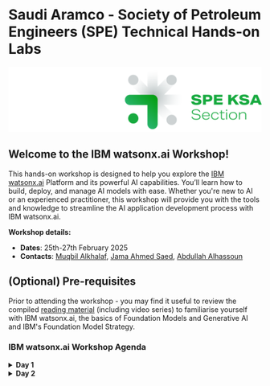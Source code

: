 # Saudi Aramco - Society of Petroleum Engineers (SPE) Technical Hands-on Labs

![screenshot](./images/king-of-s-wt-logo.png)

## Welcome to the IBM watsonx.ai Workshop!

This hands-on workshop is designed to help you explore the [IBM watsonx.ai](https://dataplatform.cloud.ibm.com/wx) Platform and its powerful AI capabilities. You’ll learn how to build, deploy, and manage AI models with ease. Whether you're new to AI or an experienced practitioner, this workshop will provide you with the tools and knowledge to streamline the AI application development process with IBM watsonx.ai.

**Workshop details:**
- **Dates**: 25th-27th February 2025
- **Contacts**: [Muqbil Alkhalaf](muqbil@ibm.com), [Jama Ahmed Saed](jama@ibm.com), [Abdullah Alhassoun](Abdullah.Alhassoun@ibm.com)

## (Optional) Pre-requisites
Prior to attending the workshop - you may find it useful to review the compiled [reading material](reading-material.md) (including video series) to familiarise yourself with IBM watsonx.ai, the basics of Foundation Models and Generative AI and IBM's Foundation Model Strategy.

### IBM watsonx.ai Workshop Agenda

<details>
<summary><b>Day 1</b></summary>

| Name                                                       | Lab / Tutorial | Description                                                                                                                                                                                                                           | Tasks                                                                                                                                                                                                                          | Duration   |
|------------------------------------------------------------|----------------|---------------------------------------------------------------------------------------------------------------------------------------------------------------------------------------------------------------------------------------|--------------------------------------------------------------------------------------------------------------------------------------------------------------------------------------------------------------------------------|------------|
| [**0. Setup watsonx.ai**](./self-guided-labs/lab-0-setup-watsonxai/README.md)   | *Tutorial*     | Following the instructions to log in to watsonx.ai and configure your development environment.                                                                                  | • Log in to watsonx.ai. <br> • Enable API key. <br> • Create a Project.                                                                                                                 | 15 mins |
| [**1. Explore Prompt Lab**](./self-guided-labs/lab-1-prompt-lab-intro/README.md)   | *Tutorial*     | Learn how to use the Prompt Lab in watsonx.ai. You'll explore multiple ways to prompt foundation models and experiment with different prompts, model parameters, and deployment options.                                                 | • Use Prompt Lab in Freeform mode. <br> • Use Prompt Lab in Structured mode. <br> • Experiment with sample prompts. <br> • Adjust model parameters and save your work.                                                            | 30 mins |
| [**2. Chat with Documents and Images**](./self-guided-labs/lab-2-chat-with-documents/README.md)   | *Tutorial*     | Learn to chat with documents and images using the Grounding with Documents feature in watsonx.ai. This lab will focus on adding documents and images for AI-driven interactions.                                                       | • Chat with uploaded documents. <br> • Chat with uploaded images. <br> • Use vision models to check image safety.                                                                                 | 15 mins |
| [**3. Prompt Engineering Challenge**](./self-guided-labs/lab-3-prompt-engineering/README.md)   | *Lab*          | Tackle a prompt engineering challenge where you will modify a given prompt to achieve specific objectives, such as sentiment analysis or extracting specific data.                                                                       | • Sentiment analysis on customer review. <br> • Emotion analysis in CSV format. <br> • Extract items purchased in JSON format. <br> • Combine multiple analyses in a single prompt. | 60 mins |

</details>

<details>
<summary><b>Day 2</b></summary>

| Name                                                       | Lab / Tutorial | Description                                                                                                                                                                                                                           | Tasks                                                                                                                                                                                                                          | Duration   |
|------------------------------------------------------------|----------------|---------------------------------------------------------------------------------------------------------------------------------------------------------------------------------------------------------------------------------------|--------------------------------------------------------------------------------------------------------------------------------------------------------------------------------------------------------------------------------|------------|
| [**4. Retrieval-Augmented Generation (RAG)**](./self-guided-labs/lab-4-rag/README.md)   | *Tutorial*     | Learn to implement the RAG pattern using the watsonx.ai Prompt Lab. You'll use Elasticsearch and embedding models to enhance text retrieval and generation tasks.                                                              | • Create an Elasticsearch index. <br> • Add a document to the index. <br> • Query and interact with the document. <br> • Deploy as an AI service with API key.                                                              | 60 mins |
| [**5. Intro to LangChain and watsonx.ai Python SDK**](./self-guided-labs/lab-5-langchain-intro/README.md)   | *Lab*          | Apply prompt engineering knowledge using the watsonx.ai Python SDK and LangChain to streamline interactions with the model. Explore best practices in developing AI-driven solutions.                                                        | • Use LangChain to simplify prompt interaction. <br> • Build personalized recommendations using the SDK.                                                                               | 30 mins |
| [**6. Intro to AutoRAG**](./self-guided-labs/lab-6-intro-to-autorag/README.md)   | *Lab*          | Learn to use AutoAI for building optimized RAG systems. The AutoRAG tool helps automate RAG pipeline creation and performance evaluation to find the best solution for your use case.                                                     | • Automatically build RAG pipeline experiments. <br> • Optimize metrics according to use case. <br> • Assess results and select the top-performing configuration.                | 30 mins |
| [**7. Time Series Analysis**](./self-guided-labs/lab-7-time-series-data/README.md)   | *Lab*          | Learn about the IBM watsonx.ai Timeseries Forecasting API and SDK and use the watsonx.ai Time Series Forecasting API to predict energy demand.                         | • Load and prepare the dataset. <br> • Select a Granite Timeseries Foundation Model from watsonx.ai. <br> • Forecasting using your model. | 30 mins  |
| [**8. Explore Agent Builder Lab**](./self-guided-labs/lab-8-agent-builder-lab/README.md)   | *Lab*          | Work with IBM watsonx.ai Agent Builder, low-code developer tools for building agentic services. Build and deploy AI Agents that can be used to make your applications more flexible and dynamic.                         | • IBM watsonx.ai Agent Builder. | 30 mins  |
| [**9. Use Case Discovery**](./self-guided-labs/lab-9-use-case-discovery/README.md)   | *Lab*          | Define a real-world AI use case in the oil and gas industry, leveraging all the tools learned (Prompt Engineering, RAG, and AutoRAG). Design a solution architecture, build an MVP, and evaluate its performance.                         | • Discover and define an oil and gas-related use case. <br> • Design solution architecture. <br> • Build the MVP using prompt engineering, RAG, and AutoRAG. <br> • Evaluate and present your solution. | 2-3 hours  |

</details>
